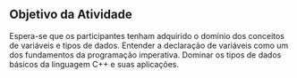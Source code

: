 ## Objetivo da Atividade

Espera-se que os participantes tenham adquirido o domínio dos conceitos de variáveis e tipos de dados. Entender a declaração de variáveis como um dos fundamentos da programação imperativa. Dominar os tipos de dados básicos da linguagem C++ e suas aplicações.
